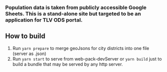 ### Population data is taken from publicly accessible Google Sheets. This is a stand-alone site but targeted to be an application for TLV ODS portal.

## How to build
1. Run <code>yarn prepare</code> to merge geoJsons for city districts into one file (server as .json)
2. Run <code>yarn start</code> to serve from web-pack-devServer or <code>yarn build</code> just to build a bundle that may be served by any http server.
